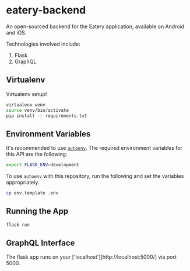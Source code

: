 # eatery-backend
An open-sourced backend for the Eatery application, available on Android and iOS.

Technologies involved include:
1. Flask
2. GraphQL

## Virtualenv

Virtualenv setup!

```bash
virtualenv venv
source venv/bin/activate
pip install -r requirements.txt
```

## Environment Variables
It's recommended to use [`autoenv`](https://github.com/kennethreitz/autoenv).
The required environment variables for this API are the following:

````bash
export FLASK_ENV=development
````

To use `autoenv` with this repository, run the following and set the variables appropriately.

````bash
cp env.template .env
````

## Running the App

````bash
flask run
````

## GraphQL Interface

The flask app runs on your ['localhost'][http://localhost:5000/] via port 5000.

